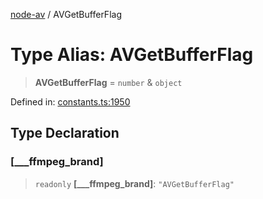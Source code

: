 [node-av](../globals.md) / AVGetBufferFlag

# Type Alias: AVGetBufferFlag

> **AVGetBufferFlag** = `number` & `object`

Defined in: [constants.ts:1950](https://github.com/seydx/av/blob/f8631fc881b394300b1479f511d55cf1c370a87f/src/constants/constants.ts#L1950)

## Type Declaration

### \[\_\_\_ffmpeg\_brand\]

> `readonly` **\[\_\_\_ffmpeg\_brand\]**: `"AVGetBufferFlag"`
